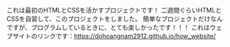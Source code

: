これは最初のHTMLとCSSを活かすプロジェクトです！
二週間ぐらいHTMLとCSSを自習して、このプロジェクトをしました。
簡単なプロジェクトだけなんですが、プログラムしているときに、とても楽しかったです！！！
これはウェブサイトのリンクです：https://dohoangnam2912.github.io/how_website/
